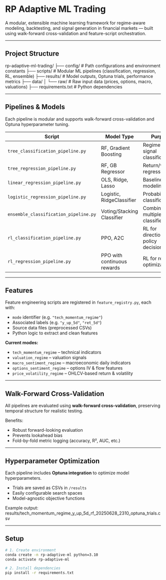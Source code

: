 # RP Adaptive ML Trading

A modular, extensible machine learning framework for regime-aware modeling, backtesting, and signal generation in financial markets — built using walk-forward cross-validation and feature-script orchestration.

---

## Project Structure

rp-adaptive-ml-trading/
├── config/ # Path configurations and environment constants
├── scripts/ # Modular ML pipelines (classification, regression, RL, ensemble)
├── results/ # Model outputs, Optuna trials, performance metrics
├── data/
│ └── raw/ # Raw input data (prices, options, macro, valuations)
├── requirements.txt # Python dependencies


---

## Pipelines & Models

Each pipeline is modular and supports walk-forward cross-validation and Optuna hyperparameter tuning.

| Script                           | Model Type                  | Purpose                                 |
|----------------------------------|-----------------------------|-----------------------------------------|
| `tree_classification_pipeline.py` | RF, Gradient Boosting       | Regime or signal classification         |
| `tree_regression_pipeline.py`     | RF, GB Regressor            | Return/volatility regression            |
| `linear_regression_pipeline.py`   | OLS, Ridge, Lasso           | Baseline linear modeling                |
| `logistic_regression_pipeline.py` | Logistic, RidgeClassifier   | Probabilistic classification            |
| `ensemble_classification_pipeline.py` | Voting/Stacking Classifier | Combine multiple classifiers            |
| `rl_classification_pipeline.py`   | PPO, A2C               | RL for directional policy decisions     |
| `rl_regression_pipeline.py`       | PPO with continuous rewards | RL for return optimization              |

---

## Features

Feature engineering scripts are registered in `feature_registry.py`, each with:
- `mode` identifier (e.g. `"tech_momentum_regime"`)
- Associated labels (e.g. `"y_up_5d"`, `"ret_5d"`)
- Source data files (preprocessed CSVs)
- Python logic to extract and clean features

**Current modes:**
- `tech_momentum_regime` – technical indicators
- `valuation_regime` – valuation signals
- `macro_sentiment_regime` – macroeconomic daily indicators
- `options_sentiment_regime` – options IV & flow features
- `price_volatility_regime` – OHLCV-based return & volatility

---

## Walk-Forward Cross-Validation

All pipelines are evaluated using **walk-forward cross-validation**, preserving temporal structure for realistic testing.

Benefits:
- Robust forward-looking evaluation
- Prevents lookahead bias
- Fold-by-fold metric logging (accuracy, R², AUC, etc.)

---

## Hyperparameter Optimization

Each pipeline includes **Optuna integration** to optimize model hyperparameters.

- Trials are saved as CSVs in `/results`
- Easily configurable search spaces
- Model-agnostic objective functions

Example output:
results/tech_momentum_regime_y_up_5d_rf_20250628_2310_optuna_trials.csv

---

## Setup

```bash
# 1. Create environment
conda create -n rp-adaptive-ml python=3.10
conda activate rp-adaptive-ml

# 2. Install dependencies
pip install -r requirements.txt

